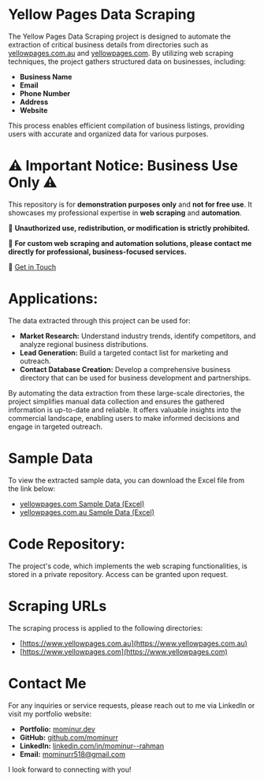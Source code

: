 
# Yellow Pages Data Scraping

The Yellow Pages Data Scraping project is designed to automate the extraction of critical business details from directories such as [yellowpages.com.au](https://www.yellowpages.com.au) and [yellowpages.com](https://www.yellowpages.com). By utilizing web scraping techniques, the project gathers structured data on businesses, including:

- **Business Name**
- **Email**
- **Phone Number**
- **Address**
- **Website**

This process enables efficient compilation of business listings, providing users with accurate and organized data for various purposes.



# ⚠️ **Important Notice: Business Use Only** ⚠️

This repository is for **demonstration purposes only** and **not for free use**. It showcases my professional expertise in **web scraping** and **automation**.

🚫 **Unauthorized use, redistribution, or modification is strictly prohibited.**

💼 **For custom web scraping and automation solutions, please contact me directly for professional, business-focused services.**

📩 [Get in Touch](https://mominur.dev)



# Applications:
The data extracted through this project can be used for:

- **Market Research:** Understand industry trends, identify competitors, and analyze regional business distributions.
- **Lead Generation:** Build a targeted contact list for marketing and outreach.
- **Contact Database Creation:** Develop a comprehensive business directory that can be used for business development and partnerships.

By automating the data extraction from these large-scale directories, the project simplifies manual data collection and ensures the gathered information is up-to-date and reliable. It offers valuable insights into the commercial landscape, enabling users to make informed decisions and engage in targeted outreach.

# Sample Data
To view the extracted sample data, you can download the Excel file from the link below:

- [yellowpages.com Sample Data (Excel)](yellowpages.com_sample_data.xlsx)
- [yellowpages.com.au Sample Data (Excel)](yellowpages.com.au_sample_data.xlsx)

# Code Repository:
The project's code, which implements the web scraping functionalities, is stored in a private repository. Access can be granted upon request.

# Scraping URLs
The scraping process is applied to the following directories:

- [https://www.yellowpages.com.au](https://www.yellowpages.com.au)
- [https://www.yellowpages.com](https://www.yellowpages.com)

# Contact Me

For any inquiries or service requests, please reach out to me via LinkedIn or visit my portfolio website:

- **Portfolio:** [mominur.dev](https://mominur.dev)
- **GitHub:** [github.com/mominurr](https://github.com/mominurr)
- **LinkedIn:** [linkedin.com/in/mominur--rahman](https://www.linkedin.com/in/mominur--rahman/)
- **Email:** mominurr518@gmail.com

I look forward to connecting with you!
